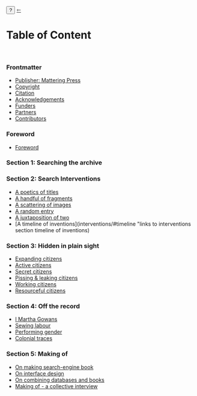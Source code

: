 <div class="action">
  <button id="notes-operations" onclick="hideShowInfo()">?</button>
  <a href="/" class="arrow-back h1 text-left" title="back to index"> ⇽ </a>
</div>

<h1 class="mt-5"> Table of Content</h1>
<span class="info" style="display: none;">
    <span class="code">↪ This website is the home of “Performing Patterns Otherwise.” It is an archive, a website and an experimental electronic book that binds search, archive and writing in one publication. The landing page navigates the publication according to the conventions of a search engine, foregrounding search. The table of content offers a way of navigating that foregrounds texts, which is more in line with the conventions of book making. The  table of content reveals a logic of zooming in, from the general search to more specific configurations of the relationships between search, content, ordering and sense-making.</span>
</span>

<br/>

### Frontmatter
<span class="info" style="display: none;">
    <span class="code">↪ add intro text to frontmatter here...</span>
</span>

- [Publisher: Mattering Press](/frontmatter/#publisher "links to frontmatter section publisher")
- [Copyright](/frontmatter/#copyright "links to frontmatter section copyright")
- [Citation](/frontmatter/#citation "links to frontmatter section citation")
- [Acknowledgements](/frontmatter/#acknowledgements "links to frontmatter section acknowledgements")
- [Funders](/frontmatter/#funders "links to frontmatter section funders")
- [Partners](/frontmatter/#partners "links to frontmatter section partners")
- [Contributors](/frontmatter/#contributors "links to frontmatter section contributors")

### Foreword
<span class="info" style="display: none;">
    <span class="code">↪ add intro text to foreword here...</span>
</span>

- [Foreword](/foreword)

### Section 1: Searching the archive
<span class="info" style="display: none;">
    <span class="code">↪ Main search via keywords...</span>
</span>

### Section 2: Search Interventions
<span class="info" style="display: none;">
    <span class="code">↪ Interventions are a mode of search, they disrupt ordering and invite unexpected readings....</span>
</span>

- [A poetics of titles](/interventions/titles)
- [A handful of fragments](/interventions/fragments)
- [A scattering of images](/interventions/scattering)
- [A random entry](/interventions/random)
- [A juxtaposition of two](/interventions/juxtaposition)
- [A timeline of inventions](interventions/#timeline "links to interventions section timeline of inventions)


###  Section 3: Hidden in plain sight
<span class="info" style="display: none;">
    <span class="code">↪ Searching for a history of women’s clothing inventors, that is in the archive, but hidden in plain sight....</span>
</span>

- [Expanding citizens](/hidden/expanding)
- [Active citizens](/hidden/active)
- [Secret citizens](/hidden/secret)
- [Pissing & leaking citizens](/hidden/leaking)
- [Working citizens](/hidden/working)
- [Resourceful citizens](/hidden/resourceful)

### Section 4: Off the record
<span class="info" style="display: none;">
    <span class="code">↪ Some things are all over the patent archive but never made explicit. Off the record presents three artistic works that render these absent-present realities visible...</span>
</span>

- [I Martha Gowans](/offrecord "links to off the record section")
- [Sewing labour](offrecord/#sewinglabour "links to off the record section sewing labour")
- [Performing gender](offrecord/#performinggender "links to off the record section performing gender")
- [Colonial traces](offrecord/#colonialtraces "links to off the record section colonial traces")

###  Section 5: Making of
<span class="info" style="display: none;">
    <span class="code">↪ A series of essays from the makers on the research, methods, tools developed...</span>
</span>

- [On making search-engine book](making/#search-engine-book "links to making-of section on making search-engine book")
- [On interface design](/making/interface "links to making-of section on interface design")
- [On combining databases and books](/making/databases "links to making-of section on combining databases and books")
- [Making of - a collective interview](making/#interview "links to making-of section collective interview")
